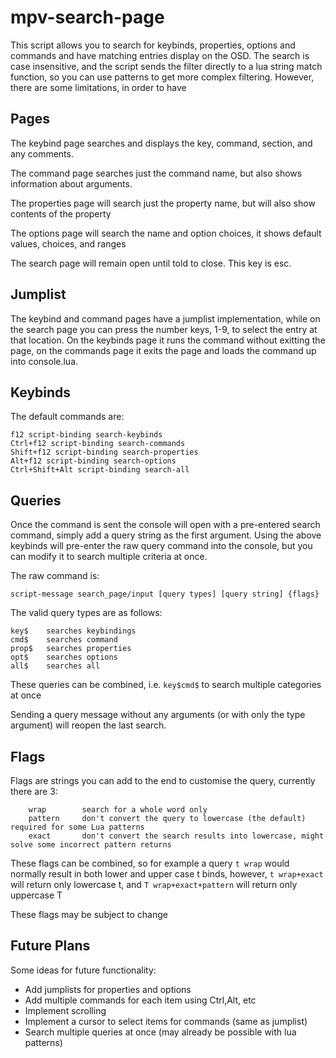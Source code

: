# mpv-search-page

This script allows you to search for keybinds, properties, options and commands and have matching entries display on the OSD.
The search is case insensitive, and the script sends the filter directly to a lua string match function, so you can use patterns to get more complex filtering. However, there are some limitations, in order to have 

## Pages

The keybind page searches and displays the key, command, section, and any comments.

The command page searches just the command name, but also shows information about arguments.

The properties page will search just the property name, but will also show contents of the property

The options page will search the name and option choices, it shows default values, choices, and ranges

The search page will remain open until told to close. This key is esc.

## Jumplist

The keybind and command pages have a jumplist implementation, while on the search page you can press the number keys, 1-9,
to select the entry at that location. On the keybinds page it runs the command without exitting the page,
on the commands page it exits the page and loads the command up into console.lua.


## Keybinds

The default commands are:

    f12 script-binding search-keybinds
    Ctrl+f12 script-binding search-commands
    Shift+f12 script-binding search-properties
    Alt+f12 script-binding search-options
    Ctrl+Shift+Alt script-binding search-all


## Queries

Once the command is sent the console will open with a pre-entered search command, simply add a query string as the first argument.
Using the above keybinds will pre-enter the raw query command into the console, but you can modify it to search multiple criteria at once.

The raw command is:

    script-message search_page/input [query types] [query string] {flags}

The valid query types are as follows:

    key$    searches keybindings
    cmd$    searches command
    prop$   searches properties
    opt$    searches options
    all$    searches all

These queries can be combined, i.e. `key$cmd$` to search multiple categories at once

Sending a query message without any arguments (or with only the type argument) will reopen the last search.

## Flags

Flags are strings you can add to the end to customise the query, currently there are 3:

        wrap        search for a whole word only
        pattern     don't convert the query to lowercase (the default) required for some Lua patterns
        exact       don't convert the search results into lowercase, might solve some incorrect pattern returns

These flags can be combined, so for example a query `t wrap` would normally result in both lower and upper case t binds, however, `t wrap+exact` will return only lowercase t, and `T wrap+exact+pattern` will return only uppercase T

These flags may be subject to change


## Future Plans

Some ideas for future functionality:

*   Add jumplists for properties and options
*   Add multiple commands for each item using Ctrl,Alt, etc
*   Implement scrolling
*   Implement a cursor to select items for commands (same as jumplist)
*   Search multiple queries at once (may already be possible with lua patterns)

